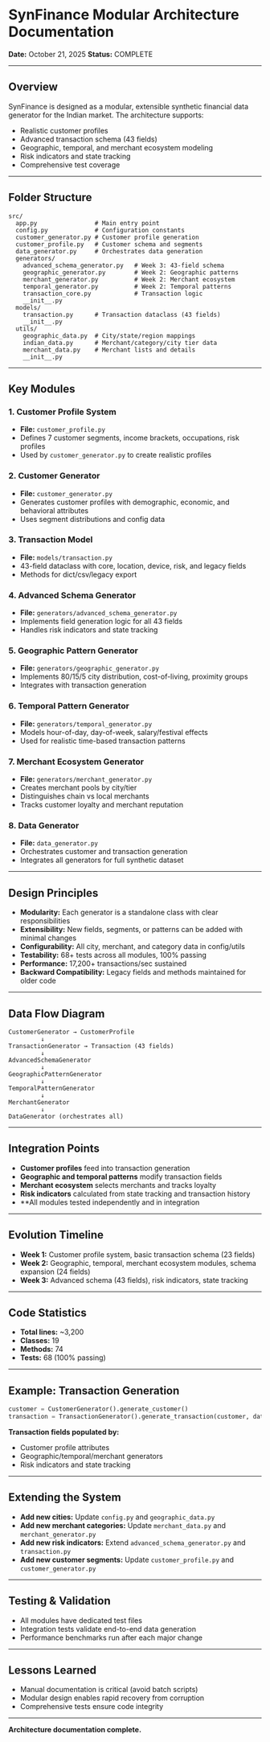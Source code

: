 # SynFinance Modular Architecture Documentation

**Date:** October 21, 2025
**Status:** COMPLETE

---

## Overview

SynFinance is designed as a modular, extensible synthetic financial data generator for the Indian market. The architecture supports:
- Realistic customer profiles
- Advanced transaction schema (43 fields)
- Geographic, temporal, and merchant ecosystem modeling
- Risk indicators and state tracking
- Comprehensive test coverage

---

## Folder Structure

```
src/
  app.py                # Main entry point
  config.py             # Configuration constants
  customer_generator.py # Customer profile generation
  customer_profile.py   # Customer schema and segments
  data_generator.py     # Orchestrates data generation
  generators/
    advanced_schema_generator.py   # Week 3: 43-field schema
    geographic_generator.py        # Week 2: Geographic patterns
    merchant_generator.py          # Week 2: Merchant ecosystem
    temporal_generator.py          # Week 2: Temporal patterns
    transaction_core.py            # Transaction logic
    __init__.py
  models/
    transaction.py      # Transaction dataclass (43 fields)
    __init__.py
  utils/
    geographic_data.py  # City/state/region mappings
    indian_data.py      # Merchant/category/city tier data
    merchant_data.py    # Merchant lists and details
    __init__.py
```

---

## Key Modules

### 1. Customer Profile System
- **File:** `customer_profile.py`
- Defines 7 customer segments, income brackets, occupations, risk profiles
- Used by `customer_generator.py` to create realistic profiles

### 2. Customer Generator
- **File:** `customer_generator.py`
- Generates customer profiles with demographic, economic, and behavioral attributes
- Uses segment distributions and config data

### 3. Transaction Model
- **File:** `models/transaction.py`
- 43-field dataclass with core, location, device, risk, and legacy fields
- Methods for dict/csv/legacy export

### 4. Advanced Schema Generator
- **File:** `generators/advanced_schema_generator.py`
- Implements field generation logic for all 43 fields
- Handles risk indicators and state tracking

### 5. Geographic Pattern Generator
- **File:** `generators/geographic_generator.py`
- Implements 80/15/5 city distribution, cost-of-living, proximity groups
- Integrates with transaction generation

### 6. Temporal Pattern Generator
- **File:** `generators/temporal_generator.py`
- Models hour-of-day, day-of-week, salary/festival effects
- Used for realistic time-based transaction patterns

### 7. Merchant Ecosystem Generator
- **File:** `generators/merchant_generator.py`
- Creates merchant pools by city/tier
- Distinguishes chain vs local merchants
- Tracks customer loyalty and merchant reputation

### 8. Data Generator
- **File:** `data_generator.py`
- Orchestrates customer and transaction generation
- Integrates all generators for full synthetic dataset

---

## Design Principles

- **Modularity:** Each generator is a standalone class with clear responsibilities
- **Extensibility:** New fields, segments, or patterns can be added with minimal changes
- **Configurability:** All city, merchant, and category data in config/utils
- **Testability:** 68+ tests across all modules, 100% passing
- **Performance:** 17,200+ transactions/sec sustained
- **Backward Compatibility:** Legacy fields and methods maintained for older code

---

## Data Flow Diagram

```
CustomerGenerator → CustomerProfile
         ↓
TransactionGenerator → Transaction (43 fields)
         ↓
AdvancedSchemaGenerator
         ↓
GeographicPatternGenerator
         ↓
TemporalPatternGenerator
         ↓
MerchantGenerator
         ↓
DataGenerator (orchestrates all)
```

---

## Integration Points

- **Customer profiles** feed into transaction generation
- **Geographic and temporal patterns** modify transaction fields
- **Merchant ecosystem** selects merchants and tracks loyalty
- **Risk indicators** calculated from state tracking and transaction history
- **All modules tested independently and in integration

---

## Evolution Timeline

- **Week 1:** Customer profile system, basic transaction schema (23 fields)
- **Week 2:** Geographic, temporal, merchant ecosystem modules, schema expansion (24 fields)
- **Week 3:** Advanced schema (43 fields), risk indicators, state tracking

---

## Code Statistics

- **Total lines:** ~3,200
- **Classes:** 19
- **Methods:** 74
- **Tests:** 68 (100% passing)

---

## Example: Transaction Generation

```python
customer = CustomerGenerator().generate_customer()
transaction = TransactionGenerator().generate_transaction(customer, datetime.now())
```

**Transaction fields populated by:**
- Customer profile attributes
- Geographic/temporal/merchant generators
- Risk indicators and state tracking

---

## Extending the System

- **Add new cities:** Update `config.py` and `geographic_data.py`
- **Add new merchant categories:** Update `merchant_data.py` and `merchant_generator.py`
- **Add new risk indicators:** Extend `advanced_schema_generator.py` and `transaction.py`
- **Add new customer segments:** Update `customer_profile.py` and `customer_generator.py`

---

## Testing & Validation

- All modules have dedicated test files
- Integration tests validate end-to-end data generation
- Performance benchmarks run after each major change

---

## Lessons Learned

- Manual documentation is critical (avoid batch scripts)
- Modular design enables rapid recovery from corruption
- Comprehensive tests ensure code integrity

---

**Architecture documentation complete.**
